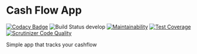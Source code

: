 # Cash Flow App

[![Codacy Badge](https://api.codacy.com/project/badge/Grade/dac638a4cc1a411c9e55ac66cdd0a5b3)](https://app.codacy.com/app/lmagiera/cash-flow-api?utm_source=github.com&utm_medium=referral&utm_content=lmagiera/cash-flow-api&utm_campaign=badger)
![Build Status develop](https://travis-ci.com/lmagiera/cash-flow-api.svg?token=FbFT1FKufWkQsAQpvNFq&branch=develop)
[![Maintainability](https://api.codeclimate.com/v1/badges/b98c15966d86fe8be05f/maintainability)](https://codeclimate.com/github/lmagiera/cash-flow-api/maintainability)
[![Test Coverage](https://api.codeclimate.com/v1/badges/b98c15966d86fe8be05f/test_coverage)](https://codeclimate.com/github/lmagiera/cash-flow-api/test_coverage)
[![Scrutinizer Code Quality](https://scrutinizer-ci.com/g/lmagiera/cash-flow-api/badges/quality-score.png?b=master)](https://scrutinizer-ci.com/g/lmagiera/cash-flow-api/?branch=master)



Simple app that tracks your cashflow



